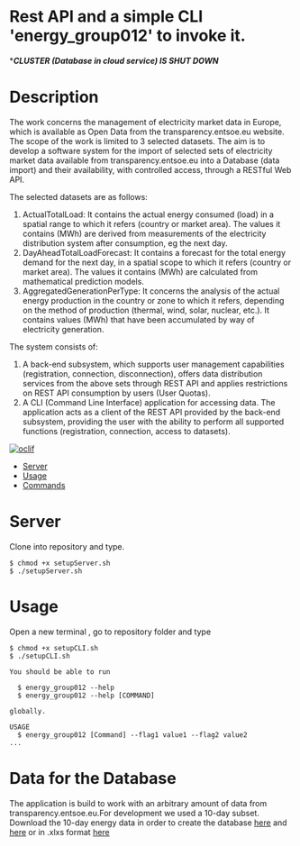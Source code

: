 Rest API and a simple CLI 'energy_group012' to invoke it.
============
******CLUSTER (Database in cloud service) IS SHUT DOWN*****

# Description
The work concerns the management of electricity market data in Europe, which is available as Open Data from the transparency.entsoe.eu website.
The scope of the work is limited to 3 selected datasets.
The aim is to develop a software system for the import of selected sets of electricity market data available from transparency.entsoe.eu into a Database (data import) and their availability, with controlled access, through a RESTful Web API.

The selected datasets are as follows:
1. ActualTotalLoad: It contains the actual energy consumed (load) in a spatial range to which it refers (country or market area). The values ​​it contains (MWh) are derived from measurements of the electricity distribution system after consumption, eg the next day.
2. DayAheadTotalLoadForecast: It contains a forecast for the total energy demand for the next day, in a spatial scope to which it refers (country or market area). The values ​​it contains (MWh) are calculated from mathematical prediction models.
3. AggregatedGenerationPerType: It concerns the analysis of the actual energy production in the country or zone to which it refers, depending on the method of production (thermal, wind, solar, nuclear, etc.). It contains values ​​(MWh) that have been accumulated by way of electricity generation.


The system consists of:
1. A back-end subsystem, which supports user management capabilities (registration, connection, disconnection), offers data distribution services from the above sets through REST API and applies restrictions on REST API consumption by users (User Quotas).
2. A CLI (Command Line Interface) application for accessing data. The application acts as a client of the REST API provided by the back-end subsystem, providing the user with the ability to perform all supported functions (registration, connection, access to datasets).


[![oclif](https://img.shields.io/badge/cli-oclif-brightgreen.svg)](https://oclif.io)

<!-- toc -->
* [Server](#server)
* [Usage](#usage)
* [Commands](#commands)

<!-- tocstop -->

# Server

Clone into repository and type.
<!-- server -->
```sh-session
$ chmod +x setupServer.sh
$ ./setupServer.sh
```
<!-- serverstop -->

# Usage
Open a new terminal , go to repository folder and type
<!-- usage -->
```sh-session
$ chmod +x setupCLI.sh
$ ./setupCLI.sh 

You should be able to run

  $ energy_group012 --help
  $ energy_group012 --help [COMMAND] 

globally.

USAGE
  $ energy_group012 [Command] --flag1 value1 --flag2 value2
...
```

# Data for the Database
The application is build to work with an arbitrary amount of data from transparency.entsoe.eu.For development we used a 10-day subset.
Download the 10-day energy data in order to create the database [here](https://www.dropbox.com/s/kn8mwyize7jv0hb/10daysData.zip?dl=0)
and [here](https://www.dropbox.com/s/zn7ajtlgdkp0vi3/referenceTables.zip?dl=0) or in .xlxs format [here](https://www.dropbox.com/s/kwmfreqnn1kmkqg/10days%28values%29.xlsx?dl=0)
